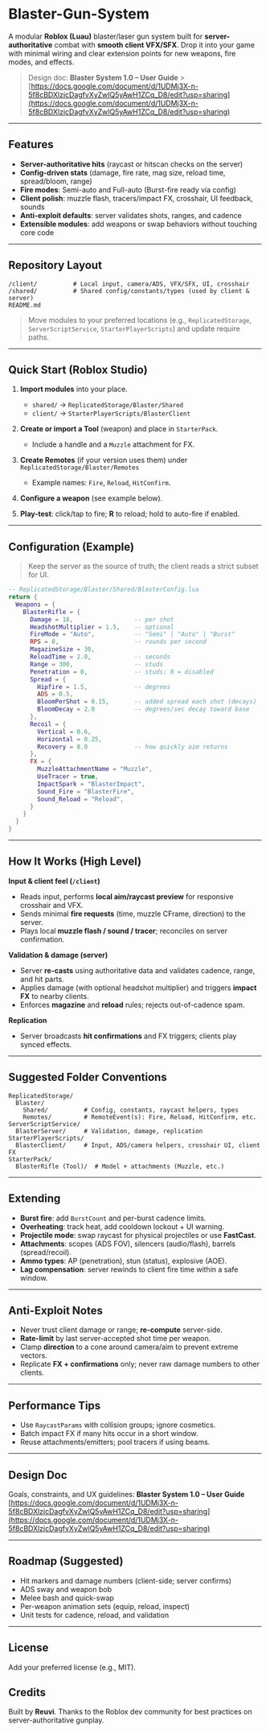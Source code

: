 # Blaster-Gun-System

A modular **Roblox (Luau)** blaster/laser gun system built for **server-authoritative** combat with **smooth client VFX/SFX**. Drop it into your game with minimal wiring and clear extension points for new weapons, fire modes, and effects.

> Design doc: **Blaster System 1.0 – User Guide** > [https://docs.google.com/document/d/1UDMj3X-n-5f8cBDXlzjcDagfvXyZwlQ5yAwH1ZCq_D8/edit?usp=sharing](https://docs.google.com/document/d/1UDMj3X-n-5f8cBDXlzjcDagfvXyZwlQ5yAwH1ZCq_D8/edit?usp=sharing)

---

## Features

- **Server-authoritative hits** (raycast or hitscan checks on the server)
- **Config-driven stats** (damage, fire rate, mag size, reload time, spread/bloom, range)
- **Fire modes**: Semi-auto and Full-auto (Burst-fire ready via config)
- **Client polish**: muzzle flash, tracers/impact FX, crosshair, UI feedback, sounds
- **Anti-exploit defaults**: server validates shots, ranges, and cadence
- **Extensible modules**: add weapons or swap behaviors without touching core code

---

## Repository Layout

```
/client/          # Local input, camera/ADS, VFX/SFX, UI, crosshair
/shared/          # Shared config/constants/types (used by client & server)
README.md
```

> Move modules to your preferred locations (e.g., `ReplicatedStorage`, `ServerScriptService`, `StarterPlayerScripts`) and update require paths.

---

## Quick Start (Roblox Studio)

1. **Import modules** into your place.

   - `shared/` → `ReplicatedStorage/Blaster/Shared`
   - `client/` → `StarterPlayerScripts/BlasterClient`

2. **Create or import a Tool** (weapon) and place in `StarterPack`.

   - Include a handle and a `Muzzle` attachment for FX.

3. **Create Remotes** (if your version uses them) under `ReplicatedStorage/Blaster/Remotes`

   - Example names: `Fire`, `Reload`, `HitConfirm`.

4. **Configure a weapon** (see example below).
5. **Play-test**: click/tap to fire; **R** to reload; hold to auto-fire if enabled.

---

## Configuration (Example)

> Keep the server as the source of truth; the client reads a strict subset for UI.

```lua
-- ReplicatedStorage/Blaster/Shared/BlasterConfig.lua
return {
  Weapons = {
    BlasterRifle = {
      Damage = 18,                 -- per shot
      HeadshotMultiplier = 1.5,    -- optional
      FireMode = "Auto",           -- "Semi" | "Auto" | "Burst"
      RPS = 8,                     -- rounds per second
      MagazineSize = 30,
      ReloadTime = 2.0,            -- seconds
      Range = 300,                 -- studs
      Penetration = 0,             -- studs; 0 = disabled
      Spread = {
        Hipfire = 1.5,             -- degrees
        ADS = 0.5,
        BloomPerShot = 0.15,       -- added spread each shot (decays)
        BloomDecay = 2.0           -- degrees/sec decay toward base
      },
      Recoil = {
        Vertical = 0.6,
        Horizontal = 0.25,
        Recovery = 8.0             -- how quickly aim returns
      },
      FX = {
        MuzzleAttachmentName = "Muzzle",
        UseTracer = true,
        ImpactSpark = "BlasterImpact",
        Sound_Fire = "BlasterFire",
        Sound_Reload = "Reload",
      }
    }
  }
}
```

---

## How It Works (High Level)

**Input & client feel (`/client`)**

- Reads input, performs **local aim/raycast preview** for responsive crosshair and VFX.
- Sends minimal **fire requests** (time, muzzle CFrame, direction) to the server.
- Plays local **muzzle flash / sound / tracer**; reconciles on server confirmation.

**Validation & damage (server)**

- Server **re-casts** using authoritative data and validates cadence, range, and hit parts.
- Applies damage (with optional headshot multiplier) and triggers **impact FX** to nearby clients.
- Enforces **magazine** and **reload** rules; rejects out-of-cadence spam.

**Replication**

- Server broadcasts **hit confirmations** and FX triggers; clients play synced effects.

---

## Suggested Folder Conventions

```
ReplicatedStorage/
  Blaster/
    Shared/          # Config, constants, raycast helpers, types
    Remotes/         # RemoteEvent(s): Fire, Reload, HitConfirm, etc.
ServerScriptService/
  BlasterServer/     # Validation, damage, replication
StarterPlayerScripts/
  BlasterClient/     # Input, ADS/camera helpers, crosshair UI, client FX
StarterPack/
  BlasterRifle (Tool)/  # Model + attachments (Muzzle, etc.)
```

---

## Extending

- **Burst fire**: add `BurstCount` and per-burst cadence limits.
- **Overheating**: track heat, add cooldown lockout + UI warning.
- **Projectile mode**: swap raycast for physical projectiles or use **FastCast**.
- **Attachments**: scopes (ADS FOV), silencers (audio/flash), barrels (spread/recoil).
- **Ammo types**: AP (penetration), stun (status), explosive (AOE).
- **Lag compensation**: server rewinds to client fire time within a safe window.

---

## Anti-Exploit Notes

- Never trust client damage or range; **re-compute** server-side.
- **Rate-limit** by last server-accepted shot time per weapon.
- Clamp **direction** to a cone around camera/aim to prevent extreme vectors.
- Replicate **FX + confirmations** only; never raw damage numbers to other clients.

---

## Performance Tips

- Use `RaycastParams` with collision groups; ignore cosmetics.
- Batch impact FX if many hits occur in a short window.
- Reuse attachments/emitters; pool tracers if using beams.

---

## Design Doc

Goals, constraints, and UX guidelines:
**Blaster System 1.0 – User Guide**
[https://docs.google.com/document/d/1UDMj3X-n-5f8cBDXlzjcDagfvXyZwlQ5yAwH1ZCq_D8/edit?usp=sharing](https://docs.google.com/document/d/1UDMj3X-n-5f8cBDXlzjcDagfvXyZwlQ5yAwH1ZCq_D8/edit?usp=sharing)

---

## Roadmap (Suggested)

- Hit markers and damage numbers (client-side; server confirms)
- ADS sway and weapon bob
- Melee bash and quick-swap
- Per-weapon animation sets (equip, reload, inspect)
- Unit tests for cadence, reload, and validation

---

## License

Add your preferred license (e.g., MIT).

## Credits

Built by **Reuvi**. Thanks to the Roblox dev community for best practices on server-authoritative gunplay.
